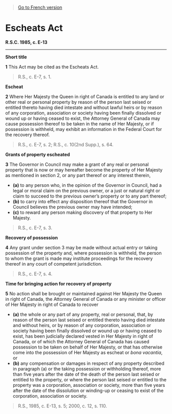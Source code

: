 > [Go to French version](/fr/Lois/Lois%20révisées%20du%20Canada/E/E-13.md)

# Escheats Act

**R.S.C. 1985, c. E-13**


----------



**Short title**

**1** This Act may be cited as the Escheats Act.
> R.S., c. E-7, s. 1.





**Escheat**

**2** Where Her Majesty the Queen in right of Canada is entitled to any land or other real or personal property by reason of the person last seised or entitled thereto having died intestate and without lawful heirs or by reason of any corporation, association or society having been finally dissolved or wound up or having ceased to exist, the Attorney General of Canada may cause possession thereof to be taken in the name of Her Majesty, or if possession is withheld, may exhibit an information in the Federal Court for the recovery thereof.
> R.S., c. E-7, s. 2; R.S., c. 10(2nd Supp.), s. 64.





**Grants of property escheated**

**3** The Governor in Council may make a grant of any real or personal property that is now or may hereafter become the property of Her Majesty as mentioned in section 2, or any part thereof or any interest therein,
- **(a)** to any person who, in the opinion of the Governor in Council, had a legal or moral claim on the previous owner, or a just or natural right or claim to succeed to the previous owner’s property or to any part thereof;
- **(b)** to carry into effect any disposition thereof that the Governor in Council believes the previous owner may have intended;
- **(c)** to reward any person making discovery of that property to Her Majesty.
> R.S., c. E-7, s. 3.





**Recovery of possession**

**4** Any grant under section 3 may be made without actual entry or taking possession of the property and, where possession is withheld, the person to whom the grant is made may institute proceedings for the recovery thereof in any court of competent jurisdiction.
> R.S., c. E-7, s. 4.





**Time for bringing action for recovery of property**

**5** No action shall be brought or maintained against Her Majesty the Queen in right of Canada, the Attorney General of Canada or any minister or officer of Her Majesty in right of Canada to recover
- **(a)** the whole or any part of any property, real or personal, that, by reason of the person last seised or entitled thereto having died intestate and without heirs, or by reason of any corporation, association or society having been finally dissolved or wound up or having ceased to exist, has been judicially declared vested in Her Majesty in right of Canada, or of which the Attorney General of Canada has caused possession to be taken on behalf of Her Majesty, or that has otherwise come into the possession of Her Majesty as escheat or *bona vacantia*, or
- **(b)** any compensation or damages in respect of any property described in paragraph (a) or the taking possession or withholding thereof,
more than five years after the date of the death of the person last seised or entitled to the property, or where the person last seised or entitled to the property was a corporation, association or society, more than five years after the date of the dissolution or winding-up or ceasing to exist of the corporation, association or society.
> R.S., 1985, c. E-13, s. 5; 2000, c. 12, s. 110.



